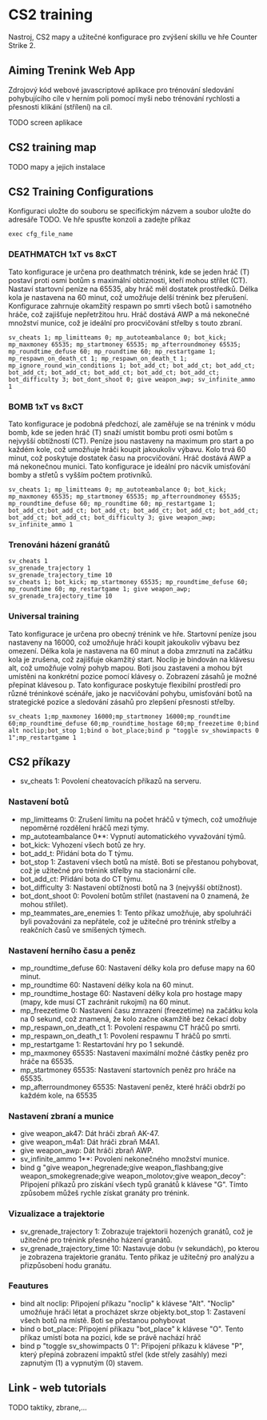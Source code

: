 # CS2 training
Nastroj, CS2 mapy a užitečné konfigurace pro zvýšení skillu ve hře Counter Strike 2.
 

## Aiming Trenink Web App
Zdrojový kód webové javascriptové aplikace pro trénování sledování pohybujícího cíle v herním poli pomocí myši nebo trénování rychlosti a přesnosti klikání (střílení) na cíl.

TODO screen aplikace

## CS2 training map
TODO mapy a jejich instalace

## CS2 Training Configurations
Konfiguraci uložte do souboru se specifickým názvem a soubor uložte do adresáře TODO. Ve hře spusťte konzoli a zadejte příkaz 

```
exec cfg_file_name
```

### DEATHMATCH 1xT vs 8xCT

Tato konfigurace je určena pro deathmatch trénink, kde se jeden hráč (T) postaví proti osmi botům s maximální obtiznosti, kteří mohou střílet (CT).  Nastaví startovní peníze na 65535, aby hráč měl dostatek prostředků. Délka kola je nastavena na 60 minut, což umožňuje delší trénink bez přerušení. Konfigurace zahrnuje okamžitý respawn po smrti všech botů i samotného hráče, což zajišťuje nepřetržitou hru. Hráč dostává AWP a má nekonečné množství munice, což je ideální pro procvičování střelby s touto zbraní.


```
sv_cheats 1; mp_limitteams 0; mp_autoteambalance 0; bot_kick; mp_maxmoney 65535; mp_startmoney 65535; mp_afterroundmoney 65535; mp_roundtime_defuse 60; mp_roundtime 60; mp_restartgame 1; mp_respawn_on_death_ct 1; mp_respawn_on_death_t 1; mp_ignore_round_win_conditions 1; bot_add_ct; bot_add_ct; bot_add_ct; bot_add_ct; bot_add_ct; bot_add_ct; bot_add_ct; bot_add_ct; bot_difficulty 3; bot_dont_shoot 0; give weapon_awp; sv_infinite_ammo 1
```

### BOMB 1xT vs 8xCT

Tato konfigurace je podobná předchozí, ale zaměřuje se na trénink v módu bomb, kde se jeden hráč (T) snaží umístit bombu proti osmi botům s nejvyšší obtížností (CT). Peníze jsou nastaveny na maximum pro start a po každém kole, což umožňuje hráči koupit jakoukoliv výbavu. Kolo trvá 60 minut, což poskytuje dostatek času na procvičování. Hráč dostává AWP a má nekonečnou munici. Tato konfigurace je ideální pro nácvik umisťování bomby a střetů s vyšším počtem protivníků.

```
sv_cheats 1; mp_limitteams 0; mp_autoteambalance 0; bot_kick; mp_maxmoney 65535; mp_startmoney 65535; mp_afterroundmoney 65535; mp_roundtime_defuse 60; mp_roundtime 60; mp_restartgame 1;  bot_add_ct;bot_add_ct; bot_add_ct; bot_add_ct; bot_add_ct; bot_add_ct; bot_add_ct; bot_add_ct; bot_difficulty 3; give weapon_awp; sv_infinite_ammo 1 
```
### Trenováni házení granátů
```
sv_cheats 1
sv_grenade_trajectory 1
sv_grenade_trajectory_time 10
sv_cheats 1; bot_kick; mp_startmoney 65535; mp_roundtime_defuse 60; mp_roundtime 60; mp_restartgame 1; give weapon_awp; 		 sv_grenade_trajectory_time 10
```

### Universal training
Tato konfigurace je určena pro obecný trénink ve hře.  Startovní peníze jsou nastaveny na 16000, což umožňuje hráči koupit jakoukoliv výbavu bez omezení. Délka kola je nastavena na 60 minut a doba zmrznutí na začátku kola je zrušena, což zajišťuje okamžitý start. Noclip je bindován na klávesu alt, což umožňuje volný pohyb mapou. Boti jsou zastaveni a mohou být umístěni na konkrétní pozice pomocí klávesy o. Zobrazení zásahů je možné přepínat klávesou p. Tato konfigurace poskytuje flexibilní prostředí pro různé tréninkové scénáře, jako je nacvičování pohybu, umisťování botů na strategické pozice a sledování zásahů pro zlepšení přesnosti střelby.

```
sv_cheats 1;mp_maxmoney 16000;mp_startmoney 16000;mp_roundtime 60;mp_roundtime_defuse 60;mp_roundtime_hostage 60;mp_freezetime 0;bind alt noclip;bot_stop 1;bind o bot_place;bind p "toggle sv_showimpacts 0 1";mp_restartgame 1
```

## CS2 příkazy
* sv_cheats 1: Povolení cheatovacích příkazů na serveru.

### Nastavení botů
* mp_limitteams 0: Zrušení limitu na počet hráčů v týmech, což umožňuje nepoměrné rozdělení hráčů mezi týmy.
* mp_autoteambalance 0**: Vypnutí automatického vyvažování týmů.
* bot_kick: Vyhození všech botů ze hry.
* bot_add_t: Přidání bota do T týmu.
* bot_stop 1: Zastavení všech botů na místě. Boti se přestanou pohybovat, což je užitečné pro trénink střelby na stacionární cíle.
* bot_add_ct: Přidání bota do CT týmu.
* bot_difficulty 3: Nastavení obtížnosti botů na 3 (nejvyšší obtížnost).
* bot_dont_shoot 0: Povolení botům střílet (nastavení na 0 znamená, že mohou střílet).
* mp_teammates_are_enemies 1: Tento příkaz umožňuje, aby spoluhráči byli považováni za nepřátele, což je užitečné pro trénink střelby a reakčních časů ve smíšených týmech.

### Nastavení herního času a peněz 
* mp_roundtime_defuse 60: Nastavení délky kola pro defuse mapy na 60 minut.
* mp_roundtime 60: Nastavení délky kola na 60 minut.
* mp_roundtime_hostage 60: Nastavení délky kola pro hostage mapy (mapy, kde musí CT zachránit rukojmí) na 60 minut.
* mp_freezetime 0: Nastavení času zmrazení (freezetime) na začátku kola na 0 sekund, což znamená, že kolo začne okamžitě bez čekací doby
* mp_respawn_on_death_ct 1: Povolení respawnu CT hráčů po smrti.
* mp_respawn_on_death_t 1: Povolení respawnu T hráčů po smrti.
* mp_restartgame 1: Restartování hry po 1 sekundě.
* mp_maxmoney 65535: Nastavení maximální možné částky peněz pro hráče na 65535.
* mp_startmoney 65535: Nastavení startovních peněz pro hráče na 65535.
* mp_afterroundmoney 65535: Nastavení peněz, které hráči obdrží po každém kole, na 65535

### Nastavení zbraní a munice
* give weapon_ak47: Dát hráči zbraň AK-47.
* give weapon_m4a1: Dát hráči zbraň M4A1.
* give weapon_awp: Dát hráči zbraň AWP.
* sv_infinite_ammo 1**: Povolení nekonečného množství munice.
* bind g "give weapon_hegrenade;give weapon_flashbang;give weapon_smokegrenade;give weapon_molotov;give weapon_decoy": Připojení příkazů pro získání všech typů granátů k klávese "G". Tímto způsobem můžeš rychle získat granáty pro trénink.

### Vizualizace a trajektorie
* sv_grenade_trajectory 1: Zobrazuje trajektorii hozených granátů, což je užitečné pro trénink přesného házení granátů.
* sv_grenade_trajectory_time 10: Nastavuje dobu (v sekundách), po kterou je zobrazena trajektorie granátu. Tento příkaz je užitečný pro analýzu a přizpůsobení hodu granátu.

### Feautures
* bind alt noclip: Připojení příkazu "noclip" k klávese "Alt". "Noclip" umožňuje hráči létat a procházet skrze objekty.bot_stop 1: Zastavení všech botů na místě. Boti se přestanou pohybovat
* bind o bot_place: Připojení příkazu "bot_place" k klávese "O". Tento příkaz umístí bota na pozici, kde se právě nachází hráč
* bind p "toggle sv_showimpacts 0 1": Připojení příkazu k klávese "P", který přepíná zobrazení impaktů střel (kde střely zasáhly) mezi zapnutým (1) a vypnutým (0) stavem.

## Link - web tutorials
TODO taktiky, zbrane,... 


